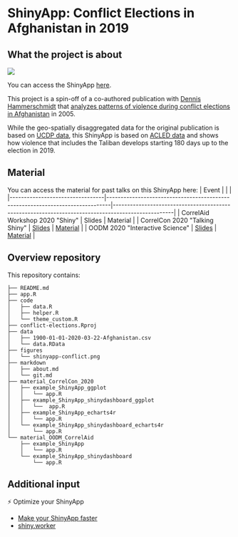 # ShinyApp: Conflict Elections in Afghanistan in 2019

## What the project is about

[![](figures/shinyapp-conflict.png)](https://cosima-meyer.shinyapps.io/conflict-elections/)

You can access the ShinyApp [here](https://cosima-meyer.shinyapps.io/conflict-elections/).

This project is a spin-off of a co-authored publication with [Dennis Hammerschmidt](https://github.com/dennis-hammerschmidt) that [analyzes patterns of violence during conflict elections in Afghanistan](https://www.ceeol.com/search/article-detail?id=775100) in 2005.

While the geo-spatially disaggregated data for the original publication is based on [UCDP data](https://ucdp.uu.se), this ShinyApp is based on [ACLED data](https://acleddata.com/#/dashboard) and shows how violence that includes the Taliban develops starting 180 days up to the election in 2019.

## Material

You can access the material for past talks on this ShinyApp here:
| Event                           |                                                                               |                                                                                                   |
|---------------------------------|-------------------------------------------------------------------------------|---------------------------------------------------------------------------------------------------|
| CorrelAid Workshop 2020 "Shiny"  | Slides           | Material |
| CorrelCon 2020 "Talking Shiny"  | [Slides](https://cosimameyer.rbind.io/slides/correlcon/talk#1)           | [Material](https://github.com/cosimameyer/conflict-elections/tree/master/material_CorrelCon_2020) |
| OODM 2020 "Interactive Science" | [Slides](https://cosimameyer.rbind.io/slides/interactive-science/correlaid#1) | [Material](https://github.com/cosimameyer/conflict-elections/tree/master/material_OODM_CorrelAid) |

## Overview repository
This repository contains: 
```
├── README.md
├── app.R
├── code
│   ├── data.R
│   ├── helper.R
│   └── theme_custom.R
├── conflict-elections.Rproj
├── data
│   ├── 1900-01-01-2020-03-22-Afghanistan.csv
│   └── data.RData
├── figures
│   └── shinyapp-conflict.png
├── markdown
│   ├── about.md
│   └── git.md
├── material_CorrelCon_2020
│   ├── example_ShinyApp_ggplot
│   │   └── app.R
│   ├── example_ShinyApp_shinydashboard_ggplot
│   │   └──  app.R
│   ├── example_ShinyApp_echarts4r
│   │   └── app.R
│   └── example_ShinyApp_shinydashboard_echarts4r
│       └── app.R
└── material_OODM_CorrelAid
    ├── example_ShinyApp
    │   └── app.R
    └── example_ShinyApp_shinydashboard
        └── app.R
```

## Additional input

⚡ Optimize your ShinyApp
 - [Make your ShinyApp faster](https://appsilon.com/r-shiny-faster-updateinput-css-javascript/)
 - [shiny.worker](https://www.r-bloggers.com/shiny-worker-speed-up-r-shiny-apps-by-offloading-heavy-calculations/)
  
